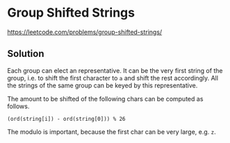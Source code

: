 # Group Shifted Strings

https://leetcode.com/problems/group-shifted-strings/

## Solution

Each group can elect an representative. It can be the very first string of the group, i.e. to shift the first character
to `a` and shift the rest accordingly. All the strings of the same group can be keyed by this representative.

The amount to be shifted of the following chars can be computed as follows.

```
(ord(string[i]) - ord(string[0])) % 26
```

The modulo is important, because the first char can be very large, e.g. `z`.
